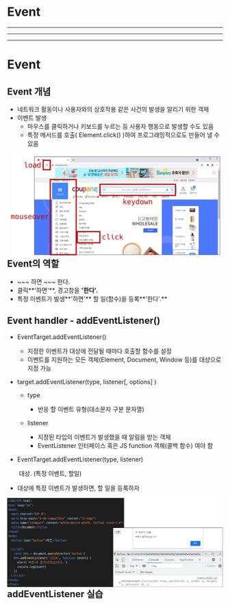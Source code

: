 # Event

---

---

---

# Event

## Event 개념

- 네트워크 활동이나 사용자와의 상호작용 같은 사건의 발생을 알리기 위한 객체
- 이벤트 발생
  - 마우스를 클릭하거나 키보드를 누르는 등 사용자 행동으로 발생할 수도 있음
  - 특정 메서드를 호출( Element.click() )하여 프로그래밍적으로도 만들어 낼 수 있음

 <img src="Event.assets/image-20220919162407875.png" alt="image-20220919162407875"  align='left'/>

























## Event의 역할 

- \~~~ 하면   \~~~ 한다.
- 클릭**'하면'**, 경고창을 **'한다'.**
- 특정 이벤트가 발생**'하면'** 할 일(함수)을 등록**'한다'.**



## Event handler - addEventListener()

- EventTarget.addEventListener()
  - 지정한 이벤트가 대상에 전달될 때마다 호출할 함수를 설정
  - 이벤트를 지원하는 모든 객체(Element, Document, Window 등)를 대상으로 지정 가능

- target.addEventListener(type, listener[, options] )

  - type
    - 반응 할 이벤트 유형(대소문자 구분 문자열)

  - listener
    - 지정된 타입의 이벤트가 발생했을 때 알림을 받는 객체
    - EventListener 인터페이스 혹은 JS function 객체(콜백 함수) 여야 함

- EventTarget.addEventListener(type, listener)

  ​              대상.                   (특정 이벤트,  할일)

- 대상에 특정 이벤트가 발생하면, 할 일을 등록하자

<img src="Event.assets/image-20220919163759791.png" alt="image-20220919163759791" style="zoom: 50%;" align='left'/>



## addEventListener 실습

